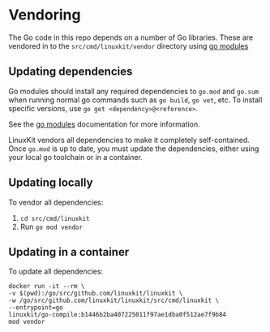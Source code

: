 Vendoring
=========

The Go code in this repo depends on a number of Go libraries.
These are vendored in to the `src/cmd/linuxkit/vendor` directory using [go modules](https://golang.org/ref/mod)

## Updating dependencies

Go modules should install any required dependencies to `go.mod` and `go.sum` when running normal go commands such as `go build`,
`go vet`, etc. To install specific versions, use `go get <dependency>@<reference>`.

See the [go modules](https://golang.org/ref/mod) documentation for more information.

LinuxKit vendors all dependencies to make it completely self-contained. Once `go.mod` is up to date,
you must update the dependencies, either using your local go toolchain or in a container.

## Updating locally

To vendor all dependencies:

1. `cd src/cmd/linuxkit`
1. Run `go mod vendor`

## Updating in a container

To update all dependencies:

```
docker run -it --rm \
-v $(pwd):/go/src/github.com/linuxkit/linuxkit \
-w /go/src/github.com/linuxkit/linuxkit/src/cmd/linuxkit \
--entrypoint=go
linuxkit/go-compile:b1446b2ba407225011f97ae1dba0f512ae7f9b84
mod vendor
```
